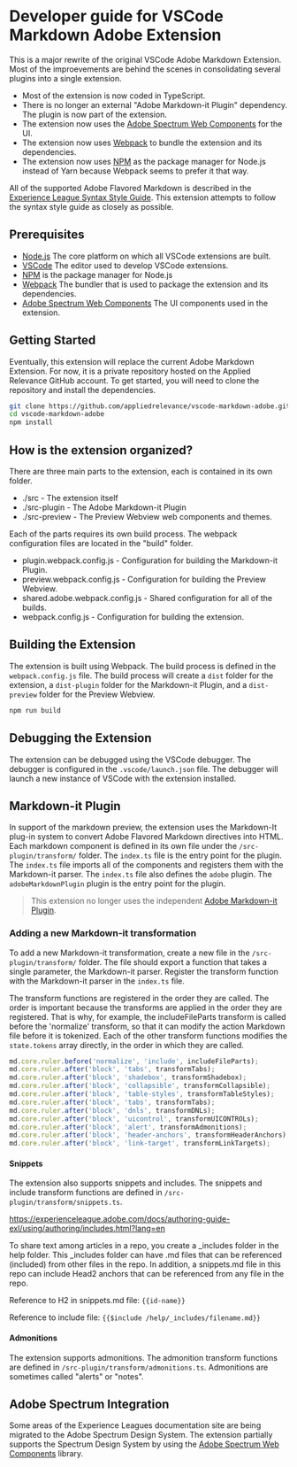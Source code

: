 # Developer guide for VSCode Markdown Adobe Extension

This is a major rewrite of the original VSCode Adobe Markdown Extension. Most of the improevements are
behind the scenes in consolidating several plugins into a single extension.

- Most of the extension is now coded in TypeScript.
- There is no longer an external "Adobe Markdown-it Plugin" dependency. The plugin is now part of the extension.
- The extension now uses the [Adobe Spectrum Web Components](https://opensource.adobe.com/spectrum-web-components/) for the UI.
- The extension now uses [Webpack](https://webpack.js.org/) to bundle the extension and its dependencies.
- The extension now uses [NPM](https://www.npmjs.com/) as the package manager for Node.js instead of Yarn because Webpack seems to prefer it that way.

All of the supported Adobe Flavored Markdown is described in the [Experience League Syntax Style Guide](https://experienceleague.adobe.com/docs/authoring-guide-exl/using/markdown/syntax-style-guide.html?lang=en#badges). This extension attempts to follow the syntax style guide as closely as possible. 

## Prerequisites

- [Node.js](https://nodejs.org/en/) The core platform on which all VSCode extensions are built.
- [VSCode](https://code.visualstudio.com/) The editor used to develop VSCode extensions.
- [NPM](https://www.npmjs.com/) is the package manager for Node.js
- [Webpack](https://webpack.js.org/) The bundler that is used to package the extension and its dependencies.
- [Adobe Spectrum Web Components](https://opensource.adobe.com/spectrum-web-components/) The UI components used in the extension.

## Getting Started

Eventually, this extension will replace the current Adobe Markdown Extension. For now, it is a private repository hosted on the Applied Relevance GitHub account. To get started, you will need to clone the repository and install the dependencies.

```bash
git clone https://github.com/appliedrelevance/vscode-markdown-adobe.git
cd vscode-markdown-adobe
npm install
```

## How is the extension organized?

There are three main parts to the extension, each is contained in its own folder.

- ./src - The extension itself
- ./src-plugin - The Adobe Markdown-it Plugin
- ./src-preview - The Preview Webview web components and themes.

Each of the parts requires its own build process.  The webpack configuration files are located in the "build" folder.

- plugin.webpack.config.js - Configuration for building the Markdown-it Plugin.
- preview.webpack.config.js - Configuration for building the Preview Webview.
- shared.adobe.webpack.config.js - Shared configuration for all of the builds.
- webpack.config.js - Configuration for building the extension.

## Building the Extension

The extension is built using Webpack. The build process is defined in the `webpack.config.js` file. The build process will create a `dist` folder for the extension, a `dist-plugin` folder for the Markdown-it Plugin, and a `dist-preview` folder for the Preview Webview.

```bash
npm run build
```

## Debugging the Extension

The extension can be debugged using the VSCode debugger. The debugger is configured in the `.vscode/launch.json` file. The debugger will launch a new instance of VSCode with the extension installed.

## Markdown-it Plugin

In support of the markdown preview, the extension uses the Markdown-It plug-in system to convert Adobe Flavored Markdown directives into HTML. Each markdown component is defined in its own file under the `/src-plugin/transform/` folder. The `index.ts` file is the entry point for the plugin.  The `index.ts` file imports all of the components and registers them with the Markdown-it parser. The `index.ts` file also defines the `adobe` plugin.  The `adobeMarkdownPlugin` plugin is the entry point for the plugin.

> This extension no longer uses the independent [Adobe Markdown-it Plugin](https://www.npmjs.com/package/markdown-it-adobe-plugin).

### Adding a new Markdown-it transformation

To add a new Markdown-it transformation, create a new file in the `/src-plugin/transform/` folder. The file should export a function that takes a single parameter, the Markdown-it parser. Register the transform function with the Markdown-it parser in the `index.ts` file. 

The transform functions are registered in the order they are called. The order is important because the transforms are applied in the order they are registered.  That is why, for example, the includeFileParts transform is called before the 'normalize' transform, so that it can modify the action Markdown file before it is tokenized.  Each of the other transform functions modifies the `state.tokens` array directly, in the order in which they are called.  


```javascript
md.core.ruler.before('normalize', 'include', includeFileParts);
md.core.ruler.after('block', 'tabs', transformTabs);
md.core.ruler.after('block', 'shadebox', transformShadebox);
md.core.ruler.after('block', 'collapsible', transformCollapsible);
md.core.ruler.after('block', 'table-styles', transformTableStyles);
md.core.ruler.after('block', 'tabs', transformTabs);
md.core.ruler.after('block', 'dnls', transformDNLs);
md.core.ruler.after('block', 'uicontrol', transformUICONTROLs);
md.core.ruler.after('block', 'alert', transformAdmonitions);
md.core.ruler.after('block', 'header-anchors', transformHeaderAnchors);
md.core.ruler.after('block', 'link-target', transformLinkTargets);
```

#### Snippets

The extension also supports snippets and includes. The snippets and include transform functions are defined in `/src-plugin/transform/snippets.ts`. 

https://experienceleague.adobe.com/docs/authoring-guide-exl/using/authoring/includes.html?lang=en

To share text among articles in a repo, you create a _includes folder in the help folder. This _includes folder can have .md files that can be referenced (included) from other files in the repo. In addition, a snippets.md file in this repo can include Head2 anchors that can be referenced from any file in the repo.

Reference to H2 in snippets.md file: `{{id-name}}`

Reference to include file: `{{$include /help/_includes/filename.md}}`

#### Admonitions

The extension supports admonitions. The admonition transform functions are defined in `/src-plugin/transform/admonitions.ts`. Admonitions are sometimes called "alerts" or "notes". 

## Adobe Spectrum Integration

Some areas of the Experience Leagues documentation site are being migrated to the Adobe Spectrum Design System. The extension partially supports the Spectrum Design System by using the [Adobe Spectrum Web Components](https://opensource.adobe.com/spectrum-web-components/) library.

